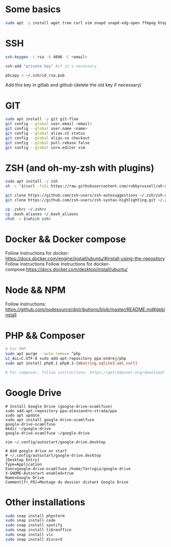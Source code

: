 # Some basics
```bash
sudo apt -y install wget tree curl vim snapd snapd-xdg-open ffmpeg htop terminator xclip xsel
```

# SSH
```bash
ssh-keygen -t rsa -b 4096 -C <email>

ssh-add "private key" #if it's necessary

pbcopy < ~/.ssh/id_rsa.pub
```
Add this key in gitlab and github (delete the old key if necessary)

# GIT
```bash
sudo apt install -y git git-flow
git config --global user.email <email>
git config --global user.name <name>
git config --global alias.st status
git config --global alias.co checkout
git config --global pull.rebase false
git config --global core.editor vim
```

# ZSH (and oh-my-zsh with plugins)
```bash
sudo apt install -y zsh
sh -c "$(curl -fsSL https://raw.githubusercontent.com/robbyrussell/oh-my-zsh/master/tools/install.sh)"

git clone https://github.com/zsh-users/zsh-autosuggestions ~/.zsh/zsh-autosuggestions
git clone https://github.com/zsh-users/zsh-syntax-highlighting.git ~/.zsh/zsh-syntax-highlighting

cp .zshrc ~/.zshrc
cp .bash_aliases ~/.bash_aliases
chsh -s $(which zsh)
```

# Docker && Docker compose
Follow instructions for docker: https://docs.docker.com/engine/install/ubuntu/#install-using-the-repository
Follow instructions 
Follow instructions for docker-compose:https://docs.docker.com/desktop/install/ubuntu/

# Node && NPM
Follow instructions: https://github.com/nodesource/distributions/blob/master/README.md#debinstall

# PHP && Composer
```bash
# For PHP 
sudo apt purge --auto-remove ^php
LC_ALL=C.UTF-8 sudo add-apt-repository ppa:ondrej/php 
sudo apt install php8.1 php8.1-{mbstring,sqlite3,xml,curl}

# For composer, follow instructions: https://getcomposer.org/download/
```

# Google Drive
```
# Install Google Drive (google-drive-ocamlfuse)
sudo add-apt-repository ppa:alessandro-strada/ppa
sudo apt update
sudo apt install google-drive-ocamlfuse
google-drive-ocamlfuse
mkdir ~/google-drive
google-drive-ocamlfuse ~/google-drive

vim ~/.config/autostart/google-drive.desktop
```

```
# Add google drive on start
# ~/.config/autostart/google-drive.desktop
[Desktop Entry]
Type=Application
Exec=google-drive-ocamlfuse /home/farrugia/google-drive
X-GNOME-Autostart-enabled=true
Name=Google Drive
Comment[fr_FR]=Montage du dossier distant Google Drive
```

# Other installations
```bash
sudo snap install phpstorm
sudo snap install code
sudo snap install spotify
sudo snap install libreoffice
sudo snap install vlc
sudo snap install discord
```
